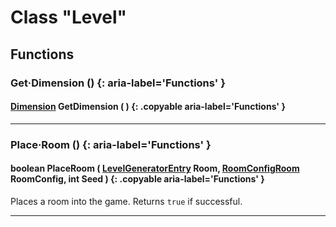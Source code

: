# Class "Level"

## Functions

### Get·Dimension () {: aria-label='Functions' }
#### [Dimension](enums/Dimension.md) GetDimension ( ) {: .copyable aria-label='Functions' }

___
### Place·Room () {: aria-label='Functions' }
#### boolean PlaceRoom ( [LevelGeneratorEntry](LevelGeneratorEntry.md) Room, [RoomConfigRoom](https://wofsauge.github.io/IsaacDocs/rep/RoomConfig_Room.html) RoomConfig, int Seed ) {: .copyable aria-label='Functions' }
Places a room into the game. Returns `true` if successful.

___
